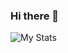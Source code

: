 ### Hi there 👋

<!--
**Yusufzai/Yusufzai** is a ✨ _special_ ✨ repository because its `README.md` (this file) appears on your GitHub profile.

Here are some ideas to get you started:

- 🔭 I’m currently working on ...
- 🌱 I’m currently learning ...
- 👯 I’m looking to collaborate on ...
- 🤔 I’m looking for help with ...
- 💬 Ask me about ...
- 📫 How to reach me: ...
- 😄 Pronouns: ...
- ⚡ Fun fact: ...
-->


![My Stats](https://profile-counter.glitch.me/Yusufzai/count.svg)

<!--![Alt](https://repobeats.axiom.co/api/embed/6b697049e023075d326c93b09c080643639d7f78.svg "Repobeats analytics image")-->
